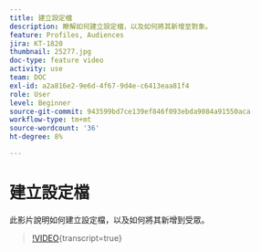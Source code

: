 ```yaml
---
title: 建立設定檔
description: 瞭解如何建立設定檔，以及如何將其新增至對象。
feature: Profiles, Audiences
jira: KT-1820
thumbnail: 25277.jpg
doc-type: feature video
activity: use
team: DOC
exl-id: a2a816e2-9e6d-4f67-9d4e-c6413eaa81f4
role: User
level: Beginner
source-git-commit: 943599bd7ce139ef846f093ebda9084a91550aca
workflow-type: tm+mt
source-wordcount: '36'
ht-degree: 8%

---
```


# 建立設定檔

此影片說明如何建立設定檔，以及如何將其新增到受眾。

>[!VIDEO](https://video.tv.adobe.com/v/25277/?learn=on){transcript=true}
